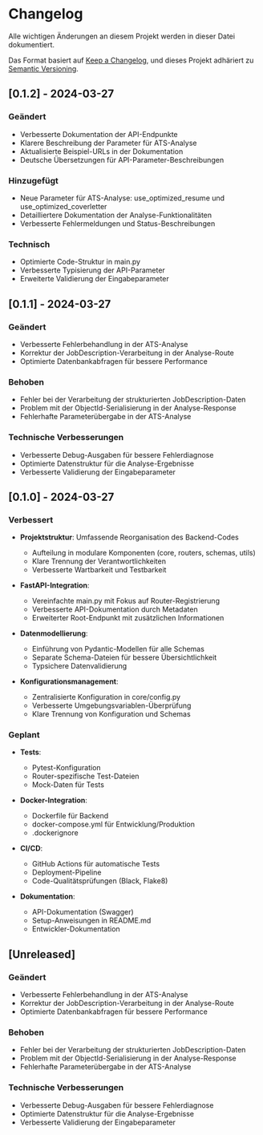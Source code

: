 # Changelog

Alle wichtigen Änderungen an diesem Projekt werden in dieser Datei dokumentiert.

Das Format basiert auf [Keep a Changelog](https://keepachangelog.com/de/1.0.0/),
und dieses Projekt adhäriert zu [Semantic Versioning](https://semver.org/lang/de/).

## [0.1.2] - 2024-03-27

### Geändert
- Verbesserte Dokumentation der API-Endpunkte
- Klarere Beschreibung der Parameter für ATS-Analyse
- Aktualisierte Beispiel-URLs in der Dokumentation
- Deutsche Übersetzungen für API-Parameter-Beschreibungen

### Hinzugefügt
- Neue Parameter für ATS-Analyse: use_optimized_resume und use_optimized_coverletter
- Detailliertere Dokumentation der Analyse-Funktionalitäten
- Verbesserte Fehlermeldungen und Status-Beschreibungen

### Technisch
- Optimierte Code-Struktur in main.py
- Verbesserte Typisierung der API-Parameter
- Erweiterte Validierung der Eingabeparameter

## [0.1.1] - 2024-03-27

### Geändert
- Verbesserte Fehlerbehandlung in der ATS-Analyse
- Korrektur der JobDescription-Verarbeitung in der Analyse-Route
- Optimierte Datenbankabfragen für bessere Performance

### Behoben
- Fehler bei der Verarbeitung der strukturierten JobDescription-Daten
- Problem mit der ObjectId-Serialisierung in der Analyse-Response
- Fehlerhafte Parameterübergabe in der ATS-Analyse

### Technische Verbesserungen
- Verbesserte Debug-Ausgaben für bessere Fehlerdiagnose
- Optimierte Datenstruktur für die Analyse-Ergebnisse
- Verbesserte Validierung der Eingabeparameter

## [0.1.0] - 2024-03-27

### Verbessert
- **Projektstruktur**: Umfassende Reorganisation des Backend-Codes
  - Aufteilung in modulare Komponenten (core, routers, schemas, utils)
  - Klare Trennung der Verantwortlichkeiten
  - Verbesserte Wartbarkeit und Testbarkeit

- **FastAPI-Integration**:
  - Vereinfachte main.py mit Fokus auf Router-Registrierung
  - Verbesserte API-Dokumentation durch Metadaten
  - Erweiterter Root-Endpunkt mit zusätzlichen Informationen

- **Datenmodellierung**:
  - Einführung von Pydantic-Modellen für alle Schemas
  - Separate Schema-Dateien für bessere Übersichtlichkeit
  - Typsichere Datenvalidierung

- **Konfigurationsmanagement**:
  - Zentralisierte Konfiguration in core/config.py
  - Verbesserte Umgebungsvariablen-Überprüfung
  - Klare Trennung von Konfiguration und Schemas

### Geplant
- **Tests**:
  - Pytest-Konfiguration
  - Router-spezifische Test-Dateien
  - Mock-Daten für Tests

- **Docker-Integration**:
  - Dockerfile für Backend
  - docker-compose.yml für Entwicklung/Produktion
  - .dockerignore

- **CI/CD**:
  - GitHub Actions für automatische Tests
  - Deployment-Pipeline
  - Code-Qualitätsprüfungen (Black, Flake8)

- **Dokumentation**:
  - API-Dokumentation (Swagger)
  - Setup-Anweisungen in README.md
  - Entwickler-Dokumentation 

## [Unreleased]

### Geändert
- Verbesserte Fehlerbehandlung in der ATS-Analyse
- Korrektur der JobDescription-Verarbeitung in der Analyse-Route
- Optimierte Datenbankabfragen für bessere Performance

### Behoben
- Fehler bei der Verarbeitung der strukturierten JobDescription-Daten
- Problem mit der ObjectId-Serialisierung in der Analyse-Response
- Fehlerhafte Parameterübergabe in der ATS-Analyse

### Technische Verbesserungen
- Verbesserte Debug-Ausgaben für bessere Fehlerdiagnose
- Optimierte Datenstruktur für die Analyse-Ergebnisse
- Verbesserte Validierung der Eingabeparameter 